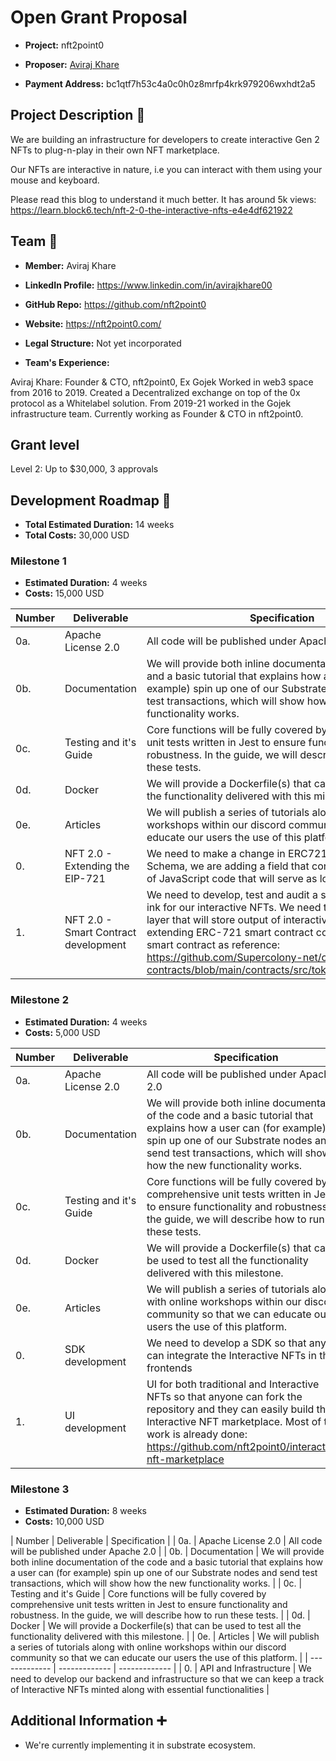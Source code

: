 # Open Grant Proposal

* **Project:** nft2point0

* **Proposer:** [Aviraj Khare](https://github.com/avirajkhare00)

* **Payment Address:** bc1qtf7h53c4a0c0h0z8mrfp4krk979206wxhdt2a5

## Project Description :page_facing_up:

We are building an infrastructure for developers to create interactive Gen 2 NFTs to plug-n-play in their own NFT marketplace.

Our NFTs are interactive in nature, i.e you can interact with them using your mouse and keyboard.

Please read this blog to understand it much better. It has around 5k views: https://learn.block6.tech/nft-2-0-the-interactive-nfts-e4e4df621922

## Team :busts_in_silhouette:

* **Member:** Aviraj Khare

* **LinkedIn Profile:** https://www.linkedin.com/in/avirajkhare00

* **GitHub Repo:** https://github.com/nft2point0

* **Website:**	https://nft2point0.com/

* **Legal Structure:** Not yet incorporated

* **Team's Experience:** 

Aviraj Khare: Founder & CTO, nft2point0, Ex Gojek
Worked in web3 space from 2016 to 2019. Created a Decentralized exchange on top of the 0x protocol as a Whitelabel solution. From 2019-21 worked in the Gojek infrastructure team. Currently working as Founder & CTO in nft2point0.

## Grant level
Level 2: Up to $30,000, 3 approvals

## Development Roadmap :nut_and_bolt: 

* **Total Estimated Duration:** 14 weeks
* **Total Costs:** 30,000 USD

### Milestone 1

* **Estimated Duration:** 4 weeks 
* **Costs:** 15,000 USD


| Number | Deliverable | Specification | 
| ------------- | ------------- | ------------- |
| 0a. | Apache License 2.0 | All code will be published under Apache 2.0 |
| 0b. | Documentation | We will provide both inline documentation of the code and a basic tutorial that explains how a user can (for example) spin up one of our Substrate nodes and send test transactions, which will show how the new functionality works. |
| 0c. | Testing and it's Guide | Core functions will be fully covered by comprehensive unit tests written in Jest to ensure functionality and robustness. In the guide, we will describe how to run these tests. |
| 0d. | Docker | We will provide a Dockerfile(s) that can be used to test all the functionality delivered with this milestone. |
| 0e. | Articles | We will publish a series of tutorials along with online workshops within our discord community so that we can educate our users the use of this platform. |
| 0. | NFT 2.0 - Extending the EIP-721 | We need to make a change in ERC721 Metadata JSON Schema, we are adding a field that contains an IPFS hash of JavaScript code that will serve as logic layer for NFTs |
| 1. | NFT 2.0 - Smart Contract development | We need to develop, test and audit a smart contracts in ink for our interactive NFTs. We need to create Storage layer that will store output of interactive NFT and extending ERC-721 smart contract code. We will use this smart contract as reference: https://github.com/Supercolony-net/openbrush-contracts/blob/main/contracts/src/token/psp34/psp34.rs |

### Milestone 2

* **Estimated Duration:** 4 weeks 
* **Costs:** 5,000 USD


| Number | Deliverable | Specification | 
| ------------- | ------------- | ------------- |
| 0a. | Apache License 2.0 | All code will be published under Apache 2.0 |
| 0b. | Documentation | We will provide both inline documentation of the code and a basic tutorial that explains how a user can (for example) spin up one of our Substrate nodes and send test transactions, which will show how the new functionality works. |
| 0c. | Testing and it's Guide | Core functions will be fully covered by comprehensive unit tests written in Jest to ensure functionality and robustness. In the guide, we will describe how to run these tests. |
| 0d. | Docker | We will provide a Dockerfile(s) that can be used to test all the functionality delivered with this milestone. |
| 0e. | Articles | We will publish a series of tutorials along with online workshops within our discord community so that we can educate our users the use of this platform. |
| 0. | SDK development | We need to develop a SDK so that anyone can integrate the Interactive NFTs in their frontends |
| 1. | UI development | UI for both traditional and Interactive NFTs so that anyone can fork the repository and they can easily build their Interactive NFT marketplace. Most of the work is already done: https://github.com/nft2point0/interactive-nft-marketplace |

### Milestone 3

* **Estimated Duration:** 8 weeks 
* **Costs:** 10,000 USD


| Number | Deliverable | Specification |
| 0a. | Apache License 2.0 | All code will be published under Apache 2.0 |
| 0b. | Documentation | We will provide both inline documentation of the code and a basic tutorial that explains how a user can (for example) spin up one of our Substrate nodes and send test transactions, which will show how the new functionality works. |
| 0c. | Testing and it's Guide | Core functions will be fully covered by comprehensive unit tests written in Jest to ensure functionality and robustness. In the guide, we will describe how to run these tests. |
| 0d. | Docker | We will provide a Dockerfile(s) that can be used to test all the functionality delivered with this milestone. |
| 0e. | Articles | We will publish a series of tutorials along with online workshops within our discord community so that we can educate our users the use of this platform. |
| ------------- | ------------- | ------------- |
| 0. | API and Infrastructure | We need to develop our backend and infrastructure so that we can keep a track of Interactive NFTs minted along with essential functionalities |

## Additional Information :heavy_plus_sign: 

* We're currently implementing it in substrate ecosystem.
